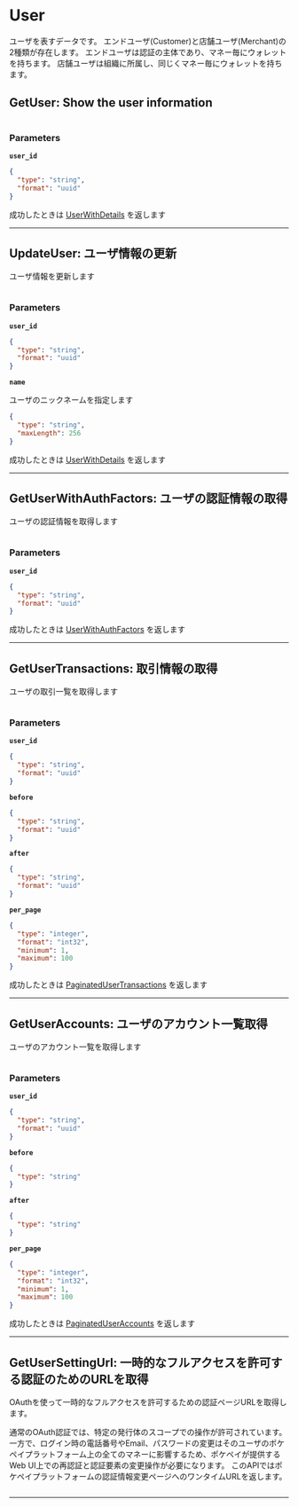 # User
ユーザを表すデータです。
エンドユーザ(Customer)と店舗ユーザ(Merchant)の2種類が存在します。
エンドユーザは認証の主体であり、マネー毎にウォレットを持ちます。
店舗ユーザは組織に所属し、同じくマネー毎にウォレットを持ちます。


<a name="get-user"></a>
## GetUser: Show the user information

```swift

```



### Parameters
**`user_id`** 
  


```json
{
  "type": "string",
  "format": "uuid"
}
```



成功したときは
[UserWithDetails](./responses.md#user-with-details)
を返します



---


<a name="update-user"></a>
## UpdateUser: ユーザ情報の更新
ユーザ情報を更新します

```swift

```



### Parameters
**`user_id`** 
  


```json
{
  "type": "string",
  "format": "uuid"
}
```

**`name`** 
  

ユーザのニックネームを指定します

```json
{
  "type": "string",
  "maxLength": 256
}
```



成功したときは
[UserWithDetails](./responses.md#user-with-details)
を返します



---


<a name="get-user-with-auth-factors"></a>
## GetUserWithAuthFactors: ユーザの認証情報の取得
ユーザの認証情報を取得します

```swift

```



### Parameters
**`user_id`** 
  


```json
{
  "type": "string",
  "format": "uuid"
}
```



成功したときは
[UserWithAuthFactors](./responses.md#user-with-auth-factors)
を返します



---


<a name="get-user-transactions"></a>
## GetUserTransactions: 取引情報の取得
ユーザの取引一覧を取得します

```swift

```



### Parameters
**`user_id`** 
  


```json
{
  "type": "string",
  "format": "uuid"
}
```

**`before`** 
  


```json
{
  "type": "string",
  "format": "uuid"
}
```

**`after`** 
  


```json
{
  "type": "string",
  "format": "uuid"
}
```

**`per_page`** 
  


```json
{
  "type": "integer",
  "format": "int32",
  "minimum": 1,
  "maximum": 100
}
```



成功したときは
[PaginatedUserTransactions](./responses.md#paginated-user-transactions)
を返します



---


<a name="get-user-accounts"></a>
## GetUserAccounts: ユーザのアカウント一覧取得
ユーザのアカウント一覧を取得します

```swift

```



### Parameters
**`user_id`** 
  


```json
{
  "type": "string",
  "format": "uuid"
}
```

**`before`** 
  


```json
{
  "type": "string"
}
```

**`after`** 
  


```json
{
  "type": "string"
}
```

**`per_page`** 
  


```json
{
  "type": "integer",
  "format": "int32",
  "minimum": 1,
  "maximum": 100
}
```



成功したときは
[PaginatedUserAccounts](./responses.md#paginated-user-accounts)
を返します



---


<a name="get-user-setting-url"></a>
## GetUserSettingUrl: 一時的なフルアクセスを許可する認証のためのURLを取得
OAuthを使って一時的なフルアクセスを許可するための認証ページURLを取得します。

通常のOAuth認証では、特定の発行体のスコープでの操作が許可されています。
一方で、ログイン時の電話番号やEmail、パスワードの変更はそのユーザのポケペイプラットフォーム上の全てのマネーに影響するため、ポケペイが提供するWeb UI上での再認証と認証要素の変更操作が必要になります。
このAPIではポケペイプラットフォームの認証情報変更ページへのワンタイムURLを返します。

```swift

```









---



